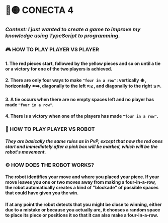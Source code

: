 # 🔴🟡 CONECTA 4 

### *Context: I just wanted to create a game to improve my knowledge using TypeScript to programming.* 

### 🎮 HOW TO PLAY PLAYER VS PLAYER
#### 1. The red pieces start, followed by the yellow pieces and so on until a tie or a victory for one of the two players is achieved.
#### 2. There are only four ways to make `"four in a row"`: vertically ⬆️, horizontally ⬅️➡️, diagonally to the left ↖️↙️, and diagonally to the right ↘️↗️.
#### 3. A tie occurs when there are no empty spaces left and no player has made `"four in a row"`.
#### 4. There is a victory when one of the players has made `"four in a row"`.


### 🤖 HOW TO PLAY PLAYER VS ROBOT
#### *They are basically the same rules as in PvP, except that now the red ones start and immediately after a pink box will be marked, which will be the robot's movement.*

### ⚙️ HOW DOES THE ROBOT WORKS?
#### The robot identifies your move and where you placed your piece. If your move leaves you one or two moves away from making a four-in-a-row, the robot automatically creates a kind of "blockade" of possible spaces that could have given you the win.
#### If at any point the robot detects that you might be close to winning, either due to a mistake or because you actually are, it chooses a random space to place its piece or positions it so that it can also make a four-in-a-row.
